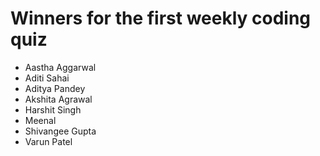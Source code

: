 # Winners for the first weekly coding quiz

- Aastha Aggarwal  
- Aditi Sahai  
- Aditya Pandey  
- Akshita Agrawal  
- Harshit Singh
- Meenal
- Shivangee Gupta
- Varun Patel